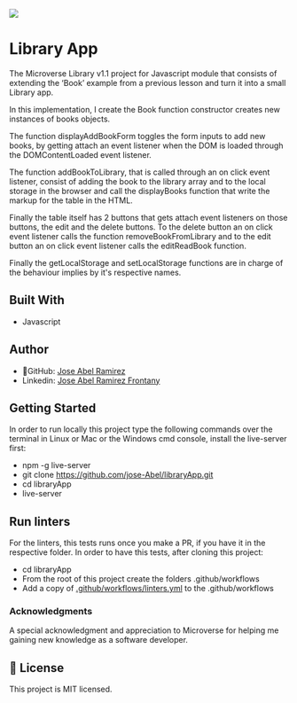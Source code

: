 ![](https://img.shields.io/badge/Microverse-blueviolet)

# Library App

The Microverse Library v1.1 project for Javascript module that consists of extending the ‘Book’ example from a previous lesson and turn it into a small Library app.

In this implementation, I create the Book function constructor creates new instances of books objects. 

The function displayAddBookForm toggles the form inputs to add new books, by getting attach an event listener when the DOM is loaded through the DOMContentLoaded event listener. 

The function addBookToLibrary, that is called through an on click event listener, consist of adding the book to the library array and to the local storage in the browser and call the displayBooks function that write the markup for the table in the HTML. 

Finally the table itself has 2 buttons that gets attach event listeners on those buttons, the edit and the delete buttons. To the delete button an on click event listener calls the function removeBookFromLibrary and to the edit button an on click event listener calls the editReadBook function. 

Finally the getLocalStorage and setLocalStorage functions are in charge of the behaviour implies by it's respective names.

## Built With
- Javascript


## Author
- 👤GitHub: [Jose Abel Ramirez](https://github.com/jose-Abel)
- Linkedin: [Jose Abel Ramirez Frontany](https://www.linkedin.com/in/jose-abel-ramirez-frontany-7674a842/)

## Getting Started
In order to run locally this project type the following commands over the terminal in Linux or Mac or the Windows cmd console, install the live-server first:

- npm -g live-server
- git clone https://github.com/jose-Abel/libraryApp.git
- cd libraryApp
- live-server

## Run linters
For the linters, this tests runs once you make a PR, if you have it in the respective folder. In order to have this tests, after cloning this project:

 - cd libraryApp
- From the root of this project create the folders .github/workflows
- Add a copy of [.github/workflows/linters.yml](https://github.com/microverseinc/linters-config/blob/master/javascript/.github/workflows/linters.yml) to the .github/workflows


### Acknowledgments
A special acknowledgment and appreciation to Microverse for helping me gaining new knowledge as a software developer.


## 📝 License
This project is MIT licensed.